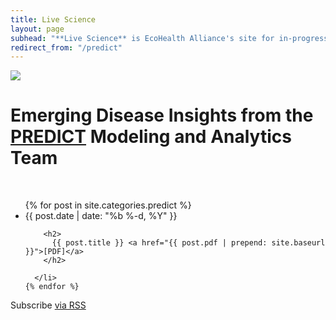 ```yaml
---
title: Live Science
layout: page
subhead: "**Live Science** is EcoHealth Alliance's site for in-progress analyses and scientific reports that we share with our partners, the research community and the public."
redirect_from: "/predict"
---
```


<div class="home">

<div class="page-content" itemprop="articleBody" markdown="1">

<img src="{{site.baseurl}}/predict/predictfooter.png">


# Emerging Disease Insights from the [**PREDICT**](http://www.vetmed.ucdavis.edu/ohi/predict/index.cfm) Modeling and Analytics Team

<br/>

</div>
  <ul class="post-list">
    {% for post in site.categories.predict %}
      <li>
        <span class="post-meta">{{ post.date | date: "%b %-d, %Y" }}</span>

        <h2>
          {{ post.title }} <a href="{{ post.pdf | prepend: site.baseurl }}">[PDF]</a>
        </h2>

      </li>
    {% endfor %}
  </ul>

  <p class="rss-subscribe">Subscribe <a href="{{ "/predict/predict.xml" | prepend: site.baseurl }}">via RSS</a></p>

</div>
